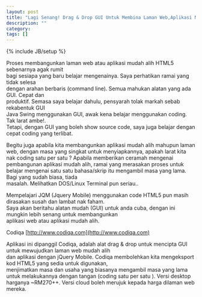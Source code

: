 ```yaml
---
layout: post
title: "Lagi Senang! Drag & Drop GUI Untuk Membina Laman Web,Aplikasi Mudah Alih HTML5"
description: ""
category: 
tags: []
---
```

{% include JB/setup %}

Proses membangunkan laman web atau aplikasi mudah alih HTML5 sebenarnya agak rumit  
bagi sesiapa yang baru belajar mengenainya. Saya perhatikan ramai yang tidak selesa  
dengan arahan berbaris (command line). Semua mahukan alatan yang ada GUI. Cepat dan  
produktif. Semasa saya belajar dahulu, pensyarah tolak markah sebab rekabentuk GUI  
Java Swing menggunakan GUI, awak kena belajar menggunakan coding. Tak larat ambe!.  
Tetapi, dengan GUI yang boleh show source code, saya juga belajar dengan cepat coding yang terlibat.  

<!-- more -->

Begitu juga apabila kita membangunkan aplikasi mudah alih mahupun laman web, dengan masa
yang singkat untuk menyiapkannya, apakah larat kita nak coding satu per satu ?  Apabila 
memberikan ceramah mengenai pembangunan aplikasi mudah alih, ramai yang merasakan proses untuk  
belajar mengenai satu satu bahasa/skrip itu mengambil masa yang lama. Bagi yang sudah biasa, tiada  
masalah. Melihatkan DOS/Linux Terminal pun seriau..

Mempelajari JQM (Jquery Mobile) menggunakan code HTML5 pun masih dirasakan susah dan lambat nak faham.  
Saya akan beritahu alatan mudah (GUI) untuk anda cuba, dengan ini mungkin lebih senang untuk membangunkan  
aplikasi web atau aplikasi mudah alih.

Codiqa [http://www.codiqa.com](http://www.codiqa.com)

Aplikasi ini dipanggil Codiqa, adalah alat drag & drop untuk mencipta GUI  untuk mewujudkan laman web mudah alih  
dan aplikasi dengan jQuery Mobile. Codiqa membolehkan kita mengeksport kod HTML5 yang sedia untuk digunakan,  
menjimatkan masa dan usaha yang biasanya mengambil masa yang lama untuk melakukannya dengan tangan (coding satu per satu ). Versi desktop harganya ~RM270++. Versi cloud boleh merujuk kepada harga dilaman web mereka. 

